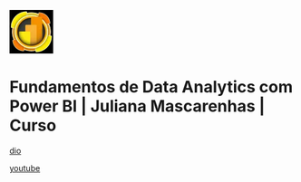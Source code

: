 ![alt text](image.png)

# Fundamentos de Data Analytics com Power BI | Juliana Mascarenhas | Curso

[dio](https://web.dio.me/course/fundamentos-de-data-analytics-com-power-bi/learning/5fc95f58-62ea-4300-abc6-0c17fc831047)

[youtube](https://www.youtube.com/playlist?list=PLUFkgDlXfnjtVKQLtuF32xuMR-v-eSgFe)
